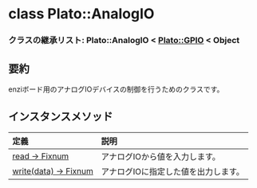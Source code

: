 # class Plato::AnalogIO

### クラスの継承リスト: Plato::AnalogIO < [Plato::GPIO](../../../plato/gpio/README.md) < Object

## 要約

enziボード用のアナログIOデバイスの制御を行うためのクラスです。  

## インスタンスメソッド

|定義|説明|
|:--|:--|
|[read -> Fixnum](read.md)|アナログIOから値を入力します。|
|[write(data) -> Fixnum](write.md)|アナログIOに指定した値を出力します。|
